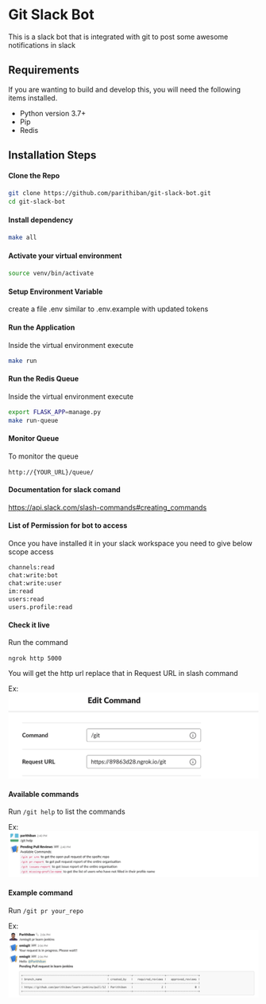 # Git Slack Bot

This is a slack bot that is integrated with git to post some awesome notifications in slack

## Requirements

If you are wanting to build and develop this, you will need the following items installed.

- Python version 3.7+
- Pip
- Redis

## Installation Steps

#### Clone the Repo

```bash
git clone https://github.com/parithiban/git-slack-bot.git
cd git-slack-bot
```

#### Install dependency

```bash
make all
```

#### Activate your virtual environment

```bash
source venv/bin/activate
```

#### Setup Environment Variable

create a file .env similar to .env.example with updated tokens

#### Run the Application

Inside the virtual environment execute

```bash
make run
```

#### Run the Redis Queue

Inside the virtual environment execute

```bash
export FLASK_APP=manage.py
make run-queue
```

#### Monitor Queue

To monitor the queue

`http://{YOUR_URL}/queue/`

#### Documentation for slack comand

https://api.slack.com/slash-commands#creating_commands

#### List of Permission for bot to access

Once you have installed it in your slack workspace you need to give below scope access

```
channels:read
chat:write:bot
chat:write:user
im:read
users:read
users.profile:read
```

#### Check it live

Run the command

`ngrok http 5000`

You will get the http url replace that in Request URL in slash command

Ex: ![Alt text](assests/ngrok.png?raw=true "Ngrok")

#### Available commands

Run `/git help` to list the commands

Ex: ![Alt text](assests/help_command.png?raw=true "help_command")

#### Example command

Run `/git pr your_repo`

Ex: ![Alt text](assests/output.png?raw=true "output")
